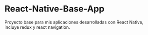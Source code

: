 # React-Native-Base-App
Proyecto base para mis aplicaciones desarrolladas con React Native, incluye redux y react navigation.
